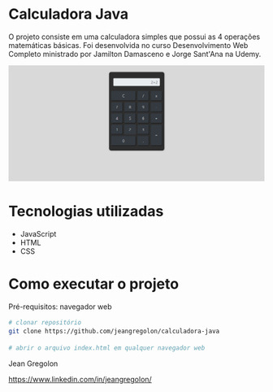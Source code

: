 # Calculadora Java

O projeto consiste em uma calculadora simples que possui as 4 operações matemáticas básicas. Foi desenvolvida no curso Desenvolvimento Web Completo ministrado por Jamilton Damasceno e Jorge Sant'Ana na Udemy.

![Screenshot da calculadora](https://github.com/jeangregolon/assets/blob/main/calculadora-java-desktop.png)

# Tecnologias utilizadas
- JavaScript
- HTML 
- CSS 

# Como executar o projeto
Pré-requisitos: navegador web

```bash
# clonar repositório
git clone https://github.com/jeangregolon/calculadora-java

# abrir o arquivo index.html em qualquer navegador web

```


Jean Gregolon

https://www.linkedin.com/in/jeangregolon/
